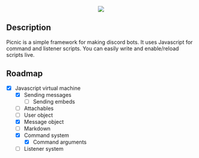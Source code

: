 <p align="center">
  <img src="https://i.imgur.com/iGosNQf.png"/>
</p>

## Description

Picnic is a simple framework for making discord bots. It uses Javascript for command and listener scripts. You can easily write and enable/reload scripts live.


## Roadmap

- [x] Javascript virtual machine
  - [x] Sending messages
    - [ ] Sending embeds
  - [ ] Attachables
  - [ ] User object
  - [x] Message object
  - [ ] Markdown
  - [x] Command system
    - [x] Command arguments
  - [ ] Listener system